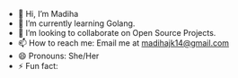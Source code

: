 - 👋 Hi, I’m Madiha
- 🌱 I’m currently learning Golang.
- 💞️ I’m looking to collaborate on Open Source Projects.
- 📫 How to reach me: Email me at madihajk14@gmail.com
- 😄 Pronouns: She/Her
- ⚡ Fun fact:

<!---
Madihaj14/Madihaj14 is a ✨ special ✨ repository because its `README.md` (this file) appears on your GitHub profile.
You can click the Preview link to take a look at your changes.
--->
